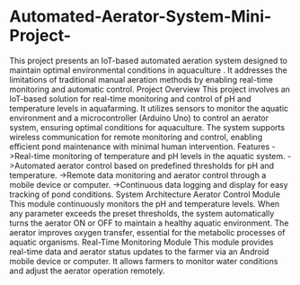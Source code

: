 # Automated-Aerator-System-Mini-Project-
This project presents an IoT-based automated aeration system designed to maintain optimal environmental conditions in aquaculture . It addresses the limitations of traditional manual aeration methods by enabling real-time monitoring and automatic control.
Project Overview
This project involves an IoT-based solution for real-time monitoring and control of pH and temperature levels in aquafarming. It utilizes sensors to monitor the aquatic environment and a microcontroller (Arduino Uno) to control an aerator system, ensuring optimal conditions for aquaculture. The system supports wireless communication for remote monitoring and control, enabling efficient pond maintenance with minimal human intervention.
Features
->Real-time monitoring of temperature and pH levels in the aquatic system.
->Automated aerator control based on predefined thresholds for pH and temperature.
->Remote data monitoring and aerator control through a mobile device or computer.
->Continuous data logging and display for easy tracking of pond conditions.
System Architecture
Aerator Control Module
This module continuously monitors the pH and temperature levels. When any parameter exceeds the preset thresholds, the system automatically turns the aerator ON or OFF to maintain a healthy aquatic environment. The aerator improves oxygen transfer, essential for the metabolic processes of aquatic organisms.
Real-Time Monitoring Module
This module provides real-time data and aerator status updates to the farmer via an Android mobile device or computer. It allows farmers to monitor water conditions and adjust the aerator operation remotely.
